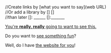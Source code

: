 //Create links by [what you want to say](web URL)  
//Or add a library by [] []  
//than later []: ______ []:_______

[You're **really, really** going to want to see this.](www.dailykitten.com)


Do you want to [see something fun][a fun place]?

Well, do I have [the website for you][another fun place]!

[a fun place]: www.zombo.com
[another fun place]: www.stumbleupon.com
